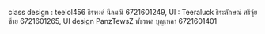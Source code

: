 class design : teelol456 ธีรพงศ์ นืลมณี 6721601249,
UI : Teeraluck ธีระลักษณ์ ศรีจุ้ยซ้าย 6721601265,
UI design  PanzTewsZ พัชรพล บุญเหลา 6721601401
